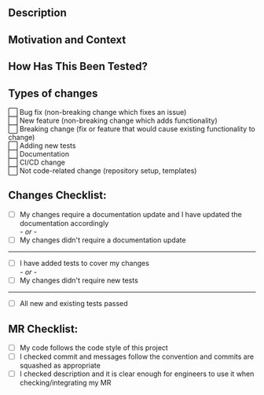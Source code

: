 <!-- Provide a general summary of your changes in the Title above -->
<!-- If this is a draft: add "Draft:" to the Title. -->

## Description
<!-- Describe your changes in detail -->

## Motivation and Context
<!-- Why is this change required? What problem does it solve? -->
<!-- If it fixes an open issue, please link to the issue here. -->
<!-- If this is a draft: Explain the reasoning for it to be a draft -->
<!-- and what input you are looking for to get from your teammates -->

## How Has This Been Tested?
<!-- Please describe in detail how you tested your changes. -->
<!-- Include details of your testing environment, and the tests you ran to -->
<!-- see how your change affects other areas of the code, etc. -->
<!-- Include if any benchmarking was done and the results -->

## Types of changes
<!-- What types of changes does your code introduce? Replace :white_large_square: with :white_check_mark: in the box that applies: -->

:white_large_square: Bug fix (non-breaking change which fixes an issue) <br>
:white_large_square: New feature (non-breaking change which adds functionality) <br>
:white_large_square: Breaking change (fix or feature that would cause existing functionality to change) <br>
:white_large_square: Adding new tests <br>
:white_large_square: Documentation <br>
:white_large_square: CI/CD change <br>
:white_large_square: Not code-related change (repository setup, templates) <br>

## Changes Checklist:
<!-- Go over all the following points, keep those that apply and mark them with an `x` whenever the task is completed -->
- [ ] My changes require a documentation update and I have updated the documentation accordingly
<br>*\- or -*
- [ ] My changes didn't require a documentation update
___
- [ ] I have added tests to cover my changes
<br>*\- or -*
- [ ] My changes didn't require new tests
___
- [ ] All new and existing tests passed

## MR Checklist:
<!-- Go over all the following points, and put an `x` in all the boxes that apply. -->
- [ ] My code follows the code style of this project
- [ ] I checked commit and messages follow the convention and commits are squashed as appropriate
- [ ] I checked description and it is clear enough for engineers to use it when checking/integrating my MR
